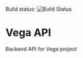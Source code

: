Build status: ![Build Status](https://github.com/milan-miljkovic/vega-api/workflows/PublishDocker/badge.svg)
<br />
# Vega API
Backend API for Vega project
